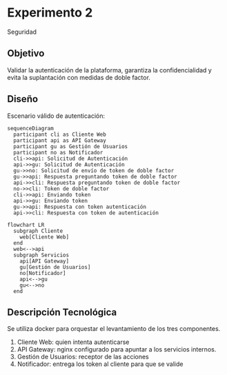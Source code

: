# Experimento 2

Seguridad


## Objetivo

Validar la autenticación de la plataforma, garantiza la confidencialidad y evita la suplantación con medidas de doble factor.

## Diseño

Escenario válido de autenticación:

```mermaid
sequenceDiagram
  participant cli as Cliente Web
  participant api as API Gateway
  participant gu as Gestión de Usuarios
  participant no as Notificador
  cli->>api: Solicitud de Autenticación
  api->>gu: Solicitud de Autenticación
  gu->>no: Solicitud de envío de token de doble factor
  gu->>api: Respuesta preguntando token de doble factor
  api->>cli: Respuesta preguntando token de doble factor
  no->>cli: Token de doble factor
  cli->>api: Enviando token
  api->>gu: Enviando token
  gu->>api: Respuesta con token autenticación
  api->>cli: Respuesta con token de autenticación
```

```mermaid
flowchart LR
  subgraph Cliente
    web[Cliente Web]
  end
  web<-->api
  subgraph Servicios
    api[API Gateway]
    gu[Gestión de Usuarios]
    no[Notificador]
    api<-->gu
    gu<-->no
  end
```

## Descripción Tecnológica

Se utiliza docker para orquestar el levantamiento de los tres componentes.

1. Cliente Web: quien intenta autenticarse
2. API Gateway: nginx configurado para apuntar a los servicios internos.
3. Gestión de Usuarios: receptor de las acciones
4. Notificador: entrega los token al cliente para que se valide
